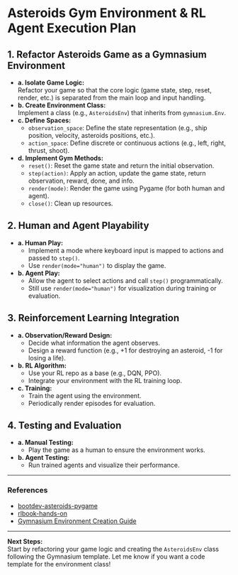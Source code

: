 # Asteroids Gym Environment & RL Agent Execution Plan

## 1. Refactor Asteroids Game as a Gymnasium Environment

- **a. Isolate Game Logic:**  
  Refactor your game so that the core logic (game state, step, reset, render, etc.) is separated from the main loop and input handling.
- **b. Create Environment Class:**  
  Implement a class (e.g., `AsteroidsEnv`) that inherits from `gymnasium.Env`.
- **c. Define Spaces:**  
  - `observation_space`: Define the state representation (e.g., ship position, velocity, asteroids positions, etc.).
  - `action_space`: Define discrete or continuous actions (e.g., left, right, thrust, shoot).
- **d. Implement Gym Methods:**  
  - `reset()`: Reset the game state and return the initial observation.
  - `step(action)`: Apply an action, update the game state, return observation, reward, done, and info.
  - `render(mode)`: Render the game using Pygame (for both human and agent).
  - `close()`: Clean up resources.

## 2. Human and Agent Playability

- **a. Human Play:**  
  - Implement a mode where keyboard input is mapped to actions and passed to `step()`.
  - Use `render(mode="human")` to display the game.
- **b. Agent Play:**  
  - Allow the agent to select actions and call `step()` programmatically.
  - Still use `render(mode="human")` for visualization during training or evaluation.

## 3. Reinforcement Learning Integration

- **a. Observation/Reward Design:**  
  - Decide what information the agent observes.
  - Design a reward function (e.g., +1 for destroying an asteroid, -1 for losing a life).
- **b. RL Algorithm:**  
  - Use your RL repo as a base (e.g., DQN, PPO).
  - Integrate your environment with the RL training loop.
- **c. Training:**  
  - Train the agent using the environment.
  - Periodically render episodes for evaluation.

## 4. Testing and Evaluation

- **a. Manual Testing:**  
  - Play the game as a human to ensure the environment works.
- **b. Agent Testing:**  
  - Run trained agents and visualize their performance.

---

### References

- [bootdev-asteroids-pygame](https://github.com/lywgit/bootdev-asteroids-pygame)
- [rlbook-hands-on](https://github.com/lywgit/rlbook-hands-on)
- [Gymnasium Environment Creation Guide](https://gymnasium.farama.org/tutorials/gymnasium_basics/environment_creation/#sphx-glr-tutorials-gymnasium-basics-environment-creation-py)

---

**Next Steps:**  
Start by refactoring your game logic and creating the `AsteroidsEnv` class following the Gymnasium template. Let me know if you want a code template for the environment class!
